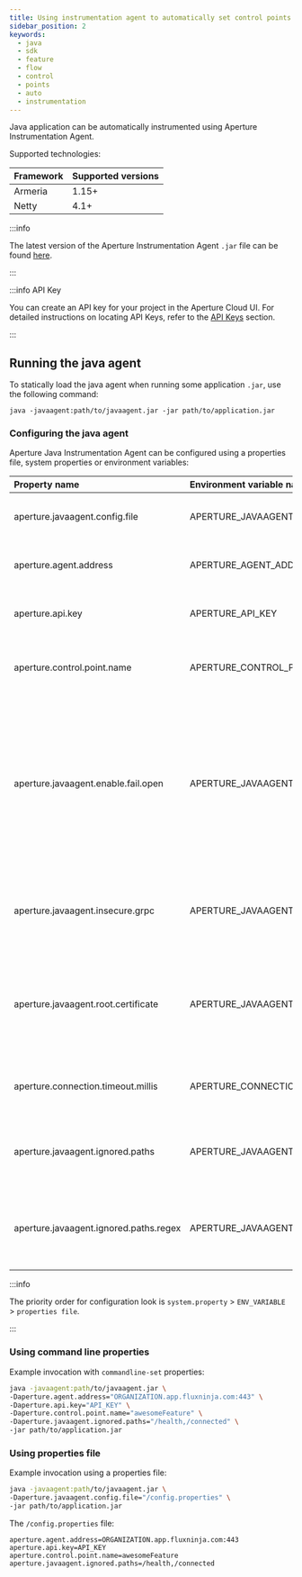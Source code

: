 ```yaml
---
title: Using instrumentation agent to automatically set control points
sidebar_position: 2
keywords:
  - java
  - sdk
  - feature
  - flow
  - control
  - points
  - auto
  - instrumentation
---
```


Java application can be automatically instrumented using Aperture
Instrumentation Agent.

Supported technologies:

| Framework | Supported versions |
| :-------- | :----------------- |
| Armeria   | 1.15+              |
| Netty     | 4.1+               |

:::info

The latest version of the Aperture Instrumentation Agent `.jar` file can be
found [here][aperture-javaagent].

:::

:::info API Key

You can create an API key for your project in the Aperture Cloud UI. For
detailed instructions on locating API Keys, refer to the [API Keys][api-keys]
section.

:::

## Running the java agent

To statically load the java agent when running some application `.jar`, use the
following command:

`java -javaagent:path/to/javaagent.jar -jar path/to/application.jar`

### Configuring the java agent

Aperture Java Instrumentation Agent can be configured using a properties file,
system properties or environment variables:

<!-- vale off -->

| Property name                          | Environment variable name              | Default value                      | Description                                                                                                                                                                            |
| :------------------------------------- | :------------------------------------- | :--------------------------------- | :------------------------------------------------------------------------------------------------------------------------------------------------------------------------------------- |
| aperture.javaagent.config.file         | APERTURE_JAVAAGENT_CONFIG_FILE         |                                    | Path to a file containing configuration properties                                                                                                                                     |
| aperture.agent.address                 | APERTURE_AGENT_ADDRESS                 | ORGANIZATION.app.fluxninja.com:443 | Address of Aperture Agent to connect to                                                                                                                                                |
| aperture.api.key                       | APERTURE_API_KEY                       |                                    | API Key to connect with FluxNinja Cloud                                                                                                                                                |
| aperture.control.point.name            | APERTURE_CONTROL_POINT_NAME            |                                    | (Required) Name of the control point this agent represents                                                                                                                             |
| aperture.javaagent.enable.fail.open    | APERTURE_JAVAAGENT_ENABLE_FAIL_OPEN    | true                               | Sets the fail-open behavior for the client when the Aperture Agent is unreachable. <br /> If set to true, all traffic will pass through; if set to false, all traffic will be blocked. |
| aperture.javaagent.insecure.grpc       | APERTURE_JAVAAGENT_INSECURE_GRPC       | true                               | Whether gRPC connection to Aperture Agent should be over plaintext                                                                                                                     |
| aperture.javaagent.root.certificate    | APERTURE_JAVAAGENT_ROOT_CERTIFICATE    |                                    | Path to a file containing root certificate to be used <br /> (insecure connection must be disabled)                                                                                    |
| aperture.connection.timeout.millis     | APERTURE_CONNECTION_TIMEOUT_MILLIS     | 1000                               | Aperture Agent connection timeout in milliseconds                                                                                                                                      |
| aperture.javaagent.ignored.paths       | APERTURE_JAVAAGENT_IGNORED_PATHS       |                                    | Comma-separated list of paths that should not start a flow                                                                                                                             |
| aperture.javaagent.ignored.paths.regex | APERTURE_JAVAAGENT_IGNORED_PATHS_REGEX |                                    | Whether the configured ignored paths should be read as regular expressions                                                                                                             |

<!-- vale on -->

:::info

The priority order for configuration look is `system.property` >
`ENV_VARIABLE` > `properties file`.

:::

### Using command line properties

Example invocation with `commandline-set` properties:

```sh
java -javaagent:path/to/javaagent.jar \
-Daperture.agent.address="ORGANIZATION.app.fluxninja.com:443" \
-Daperture.api.key="API_KEY" \
-Daperture.control.point.name="awesomeFeature" \
-Daperture.javaagent.ignored.paths="/health,/connected" \
-jar path/to/application.jar
```

### Using properties file

Example invocation using a properties file:

```sh
java -javaagent:path/to/javaagent.jar \
-Daperture.javaagent.config.file="/config.properties" \
-jar path/to/application.jar
```

The `/config.properties` file:

```properties
aperture.agent.address=ORGANIZATION.app.fluxninja.com:443
aperture.api.key=API_KEY
aperture.control.point.name=awesomeFeature
aperture.javaagent.ignored.paths=/health,/connected
```

[aperture-javaagent]:
  https://repo1.maven.org/maven2/com/fluxninja/aperture/aperture-javaagent
[api-keys]: /reference/cloud-ui/api-keys.md
